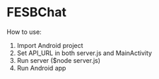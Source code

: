 # FESBChat

How to use:
1) Import Android project
2) Set API_URL in both server.js and MainActivity
3) Run server ($node server.js)
4) Run Android app
